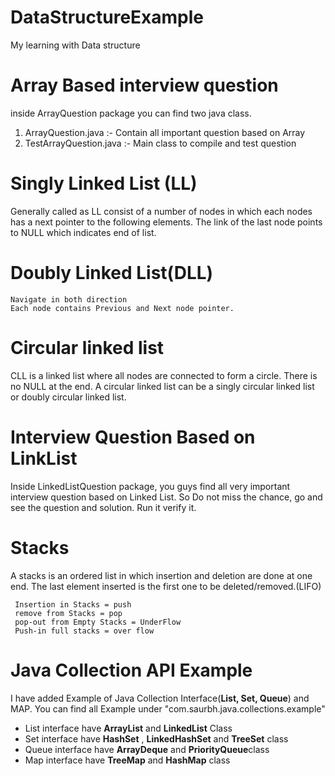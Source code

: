 # DataStructureExample
My learning with Data structure 

# Array Based interview question
inside ArrayQuestion package you can find two java class.
 1. ArrayQuestion.java :- Contain all important question based on Array
 2. TestArrayQuestion.java :- Main class to compile and test question

# Singly Linked List (LL)
Generally called as LL consist of a number of nodes in which each nodes has a next pointer to the following elements.
The link of the last node points to NULL which indicates end of list.

# Doubly Linked List(DLL)
    Navigate in both direction
    Each node contains Previous and Next node pointer.
     
# Circular linked list
CLL is a linked list where all nodes are connected to form a circle. 
There is no NULL at the end. A circular linked list can be a singly circular linked list or 
doubly circular linked list.

# Interview Question Based on LinkList
Inside LinkedListQuestion package, you guys find all very important interview question based on Linked List.
So Do not miss the chance, go and see the question and solution. Run it verify it. 

# Stacks
A stacks is an ordered list in which insertion and deletion are done at one end.
The last element inserted is the first one to be deleted/removed.(LIFO)

     Insertion in Stacks = push
	 remove from Stacks = pop
	 pop-out from Empty Stacks = UnderFlow
	 Push-in full stacks = over flow

# Java Collection API Example
I have added Example of Java Collection Interface(<b>List, Set, Queue</b>) and MAP.  You can find all Example under  "com.saurbh.java.collections.example"
-  List interface have <b>ArrayList</b> and <b>LinkedList</b> Class
-  Set interface have <b>HashSet</b> , <b> LinkedHashSet</b> and <b>TreeSet</b> class
-   Queue interface  have <b>ArrayDeque</b> and <b>PriorityQueue</b>class
-  Map interface have <b>TreeMap</b> and <b>HashMap</b> class
